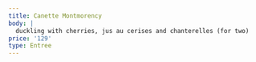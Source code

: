 ```yaml
---
title: Canette Montmorency
body: |
  duckling with cherries, jus au cerises and chanterelles (for two)
price: '129'
type: Entree
---
```


